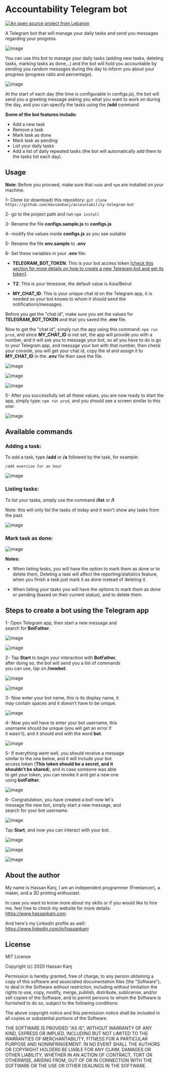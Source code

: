 # Accountability Telegram bot

[![An open source project from Lebanon](https://github.com/HassanKanj/opensource-project-from-lebanon/blob/main/badge-400px.png)](https://github.com/HassanKanj/opensource-project-from-lebanon/)

A Telegram bot that will manage your daily tasks and send you messages regarding your progress.

![image](https://github.com/HassanKanj/accountability-telegram-bot/blob/main/documentation/images/main-image.jpg)

You can use this bot to manage your daily tasks (adding new tasks, deleting tasks, marking tasks as done,..) and the bot will hold you accountable by sending
you random messages during the day to inform you about your progress (progress ratio and percentage).

![image](https://github.com/HassanKanj/accountability-telegram-bot/blob/main/documentation/images/notification.jpg)

At the start of each day (the time is configurable in configs.js), the bot will send you a greeting message asking you what you want to work on during the day,
and you can specify the tasks using the **/add** command

**Some of the bot features include:**

- Add a new task
- Remove a task
- Mark task as done
- Mark task as pending
- List your daily tasks
- Add a list of daily repeated tasks (the bot will automatically add them to the tasks list each day).

## Usage

**Note**: Before you proceed, make sure that `node` and `npm` are installed on your machine.

1- Clone (or download) this repository: `git clone https://github.com/HassanKanj/accountability-telegram-bot`

2- go to the project path and run `npm install`

3- Rename the file **configs.sample.js** to **configs.js**

4- modify the values inside **configs.js** as you see suitable

5- Rename the file **env.sample** to **.env**

6- Set these variables in your **.env** file:

- **TELEGRAM_BOT_TOKEN**: This is your bot access token [[check this section for more details on how to create a new Telegram bot and get its token](#steps-to-create-a-bot-using-the-telegram-app)].

- **TZ**: This is your timezone, the default value is Asia/Beirut

- **MY_CHAT_ID**: This is your unique chat id on the Telegram app, it is needed so your bot knows to whom it should send the notifications/messages.

Before you get the "chat id", make sure you set the values for **TELEGRAM_BOT_TOKEN** and that you saved the **.env** file.

Now to get the "chat id", simply run the app using this command: `npm run prod`, and since **MY_CHAT_ID** is not set, the app will provide you with a number, and it will ask you to message your bot, so all you have to do is go to your Telegram app, and message your bot with that number, then check your console, you will get your chat id, copy the id and assign it to **MY_CHAT_ID** in the **.env** file then save the file.

![image](https://github.com/HassanKanj/accountability-telegram-bot/blob/main/documentation/images/get-chat-id-1.jpg)

![image](https://github.com/HassanKanj/accountability-telegram-bot/blob/main/documentation/images/send-code.jpg)

![image](https://github.com/HassanKanj/accountability-telegram-bot/blob/main/documentation/images/get-chat-id-2.jpg)

5- After you successfully set all these values, you are now ready to start the app, simply type: `npm run prod`, and you should see a screen similar to this one:

![image](https://github.com/HassanKanj/accountability-telegram-bot/blob/main/documentation/images/app-is-running.jpg)

## Available commands

### Adding a task:

To add a task, type **/add** or **/a** followed by the task, for example:

`/add exercise for an hour`

![image](https://github.com/HassanKanj/accountability-telegram-bot/blob/main/documentation/images/add-tasks.jpg)

### Listing tasks:

To list your tasks, simply use the command **/list** or **/l**

Note: this will only list the tasks of today and it won't show any tasks from the past.

![image](https://github.com/HassanKanj/accountability-telegram-bot/blob/main/documentation/images/list-tasks.jpg)

### Mark task as done:

![image](https://github.com/HassanKanj/accountability-telegram-bot/blob/main/documentation/images/mark-as-done.jpg)

**Notes:**

- When listing tasks, you will have the option to mark them as done or to delete them, Deleting a task will affect the reporting/statistics feature, when you finish a task just mark it as done instead of deleting it.

- When listing your tasks you will have the options to mark them as done or pending (based on their current status), and to delete them.

## Steps to create a bot using the Telegram app

1- Open Telegram app, then start a new message and  
search for **BotFather**.

![image](https://github.com/HassanKanj/accountability-telegram-bot/blob/main/documentation/create-telegram-bot/1.jpg)

![image](https://github.com/HassanKanj/accountability-telegram-bot/blob/main/documentation/create-telegram-bot/2.jpg)

2- Tap **Start** to begin your interaction with **BotFather**,  
after doing so, the bot will send you a list of commands  
you can use, tap on **/newbot**.

![image](https://github.com/HassanKanj/accountability-telegram-bot/blob/main/documentation/create-telegram-bot/3.jpg)

![image](https://github.com/HassanKanj/accountability-telegram-bot/blob/main/documentation/create-telegram-bot/4.jpg)

3- Now enter your bot name, this is its display name, it  
may contain spaces and it doesn't have to be unique.

![image](https://github.com/HassanKanj/accountability-telegram-bot/blob/main/documentation/create-telegram-bot/5.jpg)

4- Now you will have to enter your bot username, this  
username should be unique (you will get an error if  
it wasn't), and it should end with the word **bot**.

![image](https://github.com/HassanKanj/accountability-telegram-bot/blob/main/documentation/create-telegram-bot/6.jpg)

5- If everything went well, you should receive a message  
similar to the one below, and it will include your bot  
access token (**This token should be a secret, and it  
shouldn't be shared**), and in case someone was able  
to get your token, you can revoke it and get a new one  
using **botFather**.

![image](https://github.com/HassanKanj/accountability-telegram-bot/blob/main/documentation/create-telegram-bot/7.jpg)

6- Congratulation, you have created a bot! now let's  
message the new bot, simply start a new message, and  
search for your bot username.

![image](https://github.com/HassanKanj/accountability-telegram-bot/blob/main/documentation/create-telegram-bot/8.jpg)

Tap **Start**, and now you can interact with your bot.

![image](https://github.com/HassanKanj/accountability-telegram-bot/blob/main/documentation/create-telegram-bot/9.jpg)

![image](https://github.com/HassanKanj/accountability-telegram-bot/blob/main/documentation/create-telegram-bot/10.jpg)

![image](https://github.com/HassanKanj/accountability-telegram-bot/blob/main/documentation/create-telegram-bot/11.jpg)

## About the author

My name is Hassan Kanj, I am an independent programmer (Freelancer), a maker, and a 3D printing enthusiast.

In case you want to know more about my skills or if you would like to hire me, feel free to check my website for more details: https://www.hassankanj.com.

And here's my LinkedIn profile as well: https://www.linkedin.com/in/hassankanj

## License

MIT License

Copyright (c) 2020 Hassan Kanj

Permission is hereby granted, free of charge, to any person obtaining a copy
of this software and associated documentation files (the "Software"), to deal
in the Software without restriction, including without limitation the rights
to use, copy, modify, merge, publish, distribute, sublicense, and/or sell
copies of the Software, and to permit persons to whom the Software is
furnished to do so, subject to the following conditions:

The above copyright notice and this permission notice shall be included in all
copies or substantial portions of the Software.

THE SOFTWARE IS PROVIDED "AS IS", WITHOUT WARRANTY OF ANY KIND, EXPRESS OR
IMPLIED, INCLUDING BUT NOT LIMITED TO THE WARRANTIES OF MERCHANTABILITY,
FITNESS FOR A PARTICULAR PURPOSE AND NONINFRINGEMENT. IN NO EVENT SHALL THE
AUTHORS OR COPYRIGHT HOLDERS BE LIABLE FOR ANY CLAIM, DAMAGES OR OTHER
LIABILITY, WHETHER IN AN ACTION OF CONTRACT, TORT OR OTHERWISE, ARISING FROM,
OUT OF OR IN CONNECTION WITH THE SOFTWARE OR THE USE OR OTHER DEALINGS IN THE
SOFTWARE.
